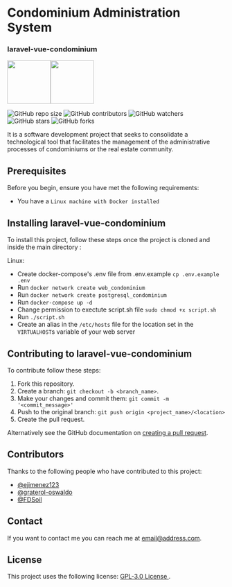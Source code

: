 # Condominium Administration System

### laravel-vue-condominium

<img src="https://laravel.com/img/logomark.min.svg" width="100" height="100"/><img src="https://vuejs.org/images/logo.svg" width="100" height="100"/>

![GitHub repo size](https://img.shields.io/github/repo-size/CaribesTIC/laravel-vue-condominium)
![GitHub contributors](https://img.shields.io/github/contributors/CaribesTIC/laravel-vue-condominium)
![GitHub watchers](https://img.shields.io/github/watchers/CaribesTIC/laravel-vue-condominium?style=social)
![GitHub stars](https://img.shields.io/github/stars/CaribesTIC/laravel-vue-condominium?style=social)
![GitHub forks](https://img.shields.io/github/forks/CaribesTIC/laravel-vue-condominium?style=social)

It is a software development project that seeks to consolidate a technological tool that facilitates the management of the administrative processes of condominiums or the real estate community.

## Prerequisites

Before you begin, ensure you have met the following requirements:

- You have a `Linux machine with Docker installed`

## Installing laravel-vue-condominium

To install this project, follow these steps once the project is cloned and inside the main directory :

Linux:

- Create docker-compose's .env file from .env.example `cp .env.example .env`
- Run `docker network create web_condominium`
- Run `docker network create postgresql_condominium`
- Run `docker-compose up -d`
- Change permission to exectute script.sh file `sudo chmod +x script.sh`
- Run `./script.sh`
- Create an alias in the `/etc/hosts` file for the location set in the `VIRTUALHOST`s variable of your web server

## Contributing to laravel-vue-condominium

To contribute follow these steps:

1. Fork this repository.
2. Create a branch: `git checkout -b <branch_name>`.
3. Make your changes and commit them: `git commit -m '<commit_message>'`
4. Push to the original branch: `git push origin <project_name>/<location>`
5. Create the pull request.

Alternatively see the GitHub documentation on [creating a pull request](https://help.github.com/en/github/collaborating-with-issues-and-pull-requests/creating-a-pull-request).

## Contributors

Thanks to the following people who have contributed to this project:

- [@ejimenez123](https://github.com/ejimenez123)
- [@graterol-oswaldo](https://github.com/graterol-oswaldo)
- [@FDSoil](https://github.com/FDSoil)

## Contact

If you want to contact me you can reach me at <email@address.com>.

## License

This project uses the following license: [ GPL-3.0 License ](https://github.com/CaribesTIC/laravel-vue-condominium/blob/main/LICENSE).
